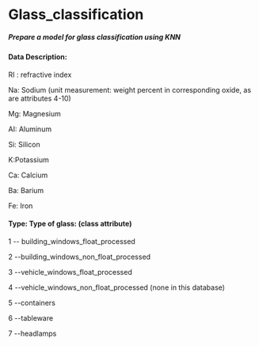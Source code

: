 # Glass_classification

##### Prepare a model for glass classification using KNN

#### Data Description:

RI : refractive index

Na: Sodium (unit measurement: weight percent in corresponding oxide, as are attributes 4-10)

Mg: Magnesium

AI: Aluminum

Si: Silicon

K:Potassium

Ca: Calcium

Ba: Barium

Fe: Iron

#### Type: Type of glass: (class attribute)

1 -- building_windows_float_processed

 2 --building_windows_non_float_processed

 3 --vehicle_windows_float_processed

 4 --vehicle_windows_non_float_processed (none in this database)

 5 --containers

 6 --tableware

 7 --headlamps





